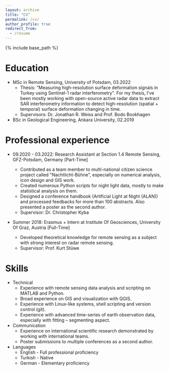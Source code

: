 ```yaml
---
layout: archive
title: "CV"
permalink: /cv/
author_profile: true
redirect_from:
  - /resume
---
```


{% include base_path %}


Education
======
* MSc in Remote Sensing, University of Potsdam, 03.2022
  * Thesis: "Measuring high-resolution surface deformation signals in Turkey using Sentinel-1 radar interferometry". For my thesis, I've been mostly working with open-source active radar data to extract SAR interferometry information to detect high-resolution (spatial + temporal) surface deformation changing in time.
  * Supervisors: Dr. Jonathan R. Weiss and Prof. Bodo Bookhagen
* BSc in Geological Engineering, Ankara University, 02.2019


Professional experience
======
* 09.2020 - 03.2022: Research Assistant at Section 1.4 Remote Sensing, GFZ-Potsdam, Germany [Part-Time]
  * Contributed as a team member to multi-national citizen science project called "Nachtlicht-Bühne", especially on numerical analysis, icon design and GIS work.
  * Created numerous Python scripts for night light data, mostly to make statistical analysis on them.
  * Designed a conference handbook (Artificial Light at Night (ALAN)) and processed feedbacks for more than 100 abstracts. Also presented a poster as the second author.
  * Supervisor: Dr. Christopher Kyba

* Summer 2018: Erasmus + Intern at Institute Of Geosciences, University Of Graz, Austria [Full-Time]
  * Developed theoretical knowledge for remote sensing as a subject with strong interest on radar remote sensing.
  * Supervisor: Prof. Kurt Stüwe
  
  
Skills
======
* Technical
  * Experience with remote sensing data analysis and scripting on MATLAB and Python.
  * Broad experience on GIS and visualization with QGIS.
  * Experience with Linux-like systems, shell scripting and version control (git).
  * Experience with advanced time-series of earth observation data, especially with fitting – segmenting aspect.
* Communication
  * Experience on international scientific research demonstrated by working with international teams. 
  * Poster submissions to multiple conferences as a second author.
* Languages
  * English - Full professional proficiency
  * Turkish - Native
  * German - Elementary proficiency